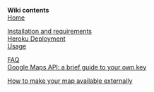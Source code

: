 **Wiki contents**<br/>
[Home](https://github.com/AHAAAAAAA/PokemonGo-Map/wiki)<br/>

[Installation and requirements](https://github.com/AHAAAAAAA/PokemonGo-Map/wiki/Installation-and-requirements)<br/>
[Heroku Deployment](https://github.com/AHAAAAAAA/PokemonGo-Map/wiki/Heroku-Deployment)<br/>
[Usage](https://github.com/AHAAAAAAA/PokemonGo-Map/wiki/Usage)<br/>

[FAQ](https://github.com/AHAAAAAAA/PokemonGo-Map/wiki/FAQ)<br/>
[Google Maps API: a brief guide to your own key](https://github.com/AHAAAAAAA/PokemonGo-Map/wiki/Google-Maps-API:-a-brief-guide-to-your-own-key)

[How to make your map available externally](https://github.com/AHAAAAAAA/PokemonGo-Map/wiki/How-to-make-your-map-available-externally)